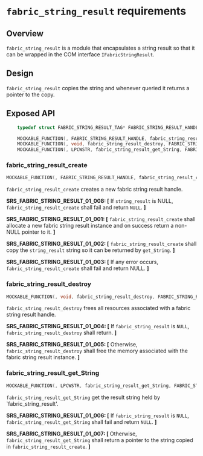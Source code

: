 `fabric_string_result` requirements
================

## Overview

`fabric_string_result` is a module that encapsulates a string result so that it can be wrapped in the COM interface `IFabricStringResult`.

## Design

`fabric_string_result` copies the string and whenever queried it returns a pointer to the copy.

## Exposed API

```c
    typedef struct FABRIC_STRING_RESULT_TAG* FABRIC_STRING_RESULT_HANDLE;

    MOCKABLE_FUNCTION(, FABRIC_STRING_RESULT_HANDLE, fabric_string_result_create, const wchar_t*, string_result);
    MOCKABLE_FUNCTION(, void, fabric_string_result_destroy, FABRIC_STRING_RESULT_HANDLE, fabric_string_result);
    MOCKABLE_FUNCTION(, LPCWSTR, fabric_string_result_get_String, FABRIC_STRING_RESULT_HANDLE, fabric_string_result);
```

### fabric_string_result_create

```c
MOCKABLE_FUNCTION(, FABRIC_STRING_RESULT_HANDLE, fabric_string_result_create, const wchar_t*, string_result);
```

`fabric_string_result_create` creates a new fabric string result handle.

**SRS_FABRIC_STRING_RESULT_01_008: [** If `string_result` is NULL, `fabric_string_result_create` shall fail and return `NULL`. **]**

**SRS_FABRIC_STRING_RESULT_01_001: [** `fabric_string_result_create` shall allocate a new fabric string result instance and on success return a non-NULL pointer to it. **]**

**SRS_FABRIC_STRING_RESULT_01_002: [** `fabric_string_result_create` shall copy the `string_result` string so it can be returned by `get_String`. **]**

**SRS_FABRIC_STRING_RESULT_01_003: [** If any error occurs, `fabric_string_result_create` shall fail and return NULL. **]**

### fabric_string_result_destroy

```c
MOCKABLE_FUNCTION(, void, fabric_string_result_destroy, FABRIC_STRING_RESULT_HANDLE, fabric_string_result);
```

`fabric_string_result_destroy` frees all resources associated with a fabric string result handle.

**SRS_FABRIC_STRING_RESULT_01_004: [** If `fabric_string_result` is `NULL`, `fabric_string_result_destroy` shall return. **]**

**SRS_FABRIC_STRING_RESULT_01_005: [** Otherwise, `fabric_string_result_destroy` shall free the memory associated with the fabric string result instance. **]**

### fabric_string_result_get_String

```c
MOCKABLE_FUNCTION(, LPCWSTR, fabric_string_result_get_String, FABRIC_STRING_RESULT_HANDLE, fabric_string_result);
```

`fabric_string_result_get_String` get the result string held by `fabric_string_result'.

**SRS_FABRIC_STRING_RESULT_01_006: [** If `fabric_string_result` is `NULL`, `fabric_string_result_get_String` shall fail and return `NULL`. **]**

**SRS_FABRIC_STRING_RESULT_01_007: [** Otherwise, `fabric_string_result_get_String` shall return a pointer to the string copied in `fabric_string_result_create`. **]**
